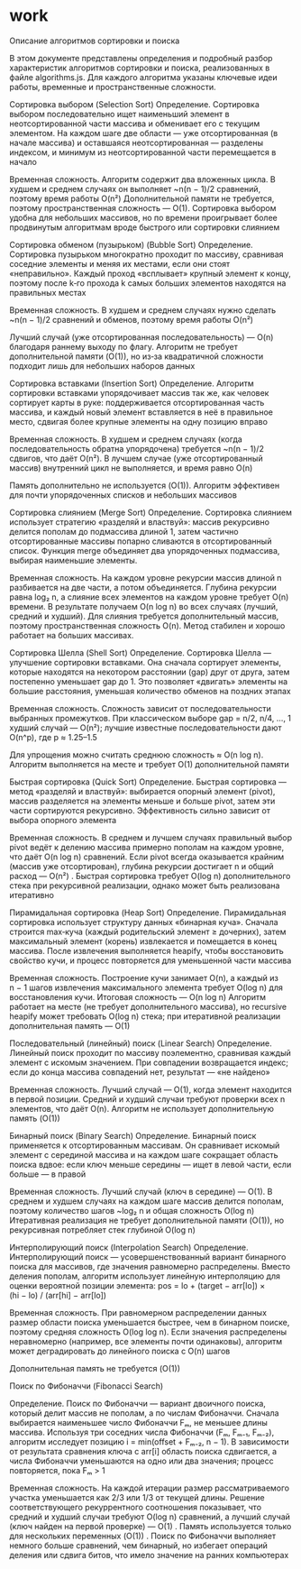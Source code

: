# work
Описание алгоритмов сортировки и поиска

В этом документе представлены определения и подробный разбор характеристик алгоритмов сортировки и поиска, реализованных в файле algorithms.js. Для каждого алгоритма указаны ключевые идеи работы, временные и пространственные сложности.

Сортировка выбором (Selection Sort)
Определение.
Сортировка выбором последовательно ищет наименьший элемент в неотсортированной части массива и обменивает его с текущим элементом. На каждом шаге две области — уже отсортированная (в начале массива) и оставшаяся неотсортированная — разделены индексом, и минимум из неотсортированной части перемещается в начало

Временная сложность. Алгоритм содержит два вложенных цикла. В худшем и среднем случаях он выполняет ~n(n − 1)/2 сравнений, поэтому время работы O(n²)
Дополнительной памяти не требуется, поэтому пространственная сложность — O(1). Сортировка выбором удобна для небольших массивов, но по времени проигрывает более продвинутым алгоритмам вроде быстрого или сортировки слиянием


Сортировка обменом (пузырьком) (Bubble Sort)
Определение.
Сортировка пузырьком многократно проходит по массиву, сравнивая соседние элементы и меняя их местами, если они стоят «неправильно». Каждый проход «всплывает» крупный элемент к концу, поэтому после k‑го прохода k самых больших элементов находятся на правильных местах

Временная сложность. В худшем и среднем случаях нужно сделать ~n(n − 1)/2 сравнений и обменов, поэтому время работы O(n²)

Лучший случай (уже отсортированная последовательность) — O(n) благодаря раннему выходу по флагу. Алгоритм не требует дополнительной памяти (O(1)), но из‑за квадратичной сложности подходит лишь для небольших наборов данных

Сортировка вставками (Insertion Sort)
Определение.
Алгоритм сортировки вставками упорядочивает массив так же, как человек сортирует карты в руке: поддерживается отсортированная часть массива, и каждый новый элемент вставляется в неё в правильное место, сдвигая более крупные элементы на одну позицию вправо


Временная сложность. В худшем и среднем случаях (когда последовательность обратна упорядочена) требуется ~n(n − 1)/2 сдвигов, что даёт O(n²). В лучшем случае (уже отсортированный массив) внутренний цикл не выполняется, и время равно O(n)

Память дополнительно не используется (O(1)). Алгоритм эффективен для почти упорядоченных списков и небольших массивов

Сортировка слиянием (Merge Sort)
Определение.
Сортировка слиянием использует стратегию «разделяй и властвуй»: массив рекурсивно делится пополам до подмассива длиной 1, затем частично отсортированные массивы попарно сливаются в отсортированный список. Функция merge объединяет два упорядоченных подмассива, выбирая наименьшие элементы.

Временная сложность. На каждом уровне рекурсии массив длиной n разбивается на две части, а потом объединяется. Глубина рекурсии равна log₂ n, а слияние всех элементов на каждом уровне требует O(n) времени. В результате получаем O(n log n) во всех случаях (лучший, средний и худший). Для слияния требуется дополнительный массив, поэтому пространственная сложность O(n). Метод стабилен и хорошо работает на больших массивах.

Сортировка Шелла (Shell Sort)
Определение.
Сортировка Шелла — улучшение сортировки вставками. Она сначала сортирует элементы, которые находятся на некотором расстоянии (gap) друг от друга, затем постепенно уменьшает gap до 1. Это позволяет «двигать» элементы на большие расстояния, уменьшая количество обменов на поздних этапах

Временная сложность. Сложность зависит от последовательности выбранных промежутков. При классическом выборе gap = n/2, n/4, …, 1 худший случай — O(n²); лучшие известные последовательности дают O(n^p), где p ≈ 1.25–1.5

Для упрощения можно считать среднюю сложность ≈ O(n log n). Алгоритм выполняется на месте и требует O(1) дополнительной памяти

Быстрая сортировка (Quick Sort)
Определение.
Быстрая сортировка — метод «разделяй и властвуй»: выбирается опорный элемент (pivot), массив разделяется на элементы меньше и больше pivot, затем эти части сортируются рекурсивно. Эффективность сильно зависит от выбора опорного элемента

Временная сложность. В среднем и лучшем случаях правильный выбор pivot ведёт к делению массива примерно пополам на каждом уровне, что даёт O(n log n) сравнений. Если pivot всегда оказывается крайним (массив уже отсортирован), глубина рекурсии достигает n и общий расход — O(n²)
. Быстрая сортировка требует O(log n) дополнительного стека при рекурсивной реализации, однако может быть реализована итеративно

Пирамидальная сортировка (Heap Sort)
Определение.
Пирамидальная сортировка использует структуру данных «бинарная куча». Сначала строится max‑куча (каждый родительский элемент ≥ дочерних), затем максимальный элемент (корень) извлекается и помещается в конец массива. После извлечения выполняется heapify, чтобы восстановить свойство кучи, и процесс повторяется для уменьшенной части массива

Временная сложность. Построение кучи занимает O(n), а каждый из n − 1 шагов извлечения максимального элемента требует O(log n) для восстановления кучи. Итоговая сложность — O(n log n)
Алгоритм работает на месте (не требует дополнительного массива), но recursive heapify может требовать O(log n) стека; при итеративной реализации дополнительная память — O(1)

Последовательный (линейный) поиск (Linear Search)
Определение.
Линейный поиск проходит по массиву поэлементно, сравнивая каждый элемент с искомым значением. При совпадении возвращается индекс; если до конца массива совпадений нет, результат — «не найдено»


Временная сложность. Лучший случай — O(1), когда элемент находится в первой позиции. Средний и худший случаи требуют проверки всех n элементов, что даёт O(n). Алгоритм не использует дополнительную память (O(1))

Бинарный поиск (Binary Search)
Определение.
Бинарный поиск применяется к отсортированным массивам. Он сравнивает искомый элемент с серединой массива и на каждом шаге сокращает область поиска вдвое: если ключ меньше середины — ищет в левой части, если больше — в правой

Временная сложность. Лучший случай (ключ в середине) — O(1). В среднем и худшем случаях на каждом шаге массив делится пополам, поэтому количество шагов ~log₂ n и общая сложность O(log n)
Итеративная реализация не требует дополнительной памяти (O(1)), но рекурсивная потребляет стек глубиной O(log n)

Интерполирующий поиск (Interpolation Search)
Определение.
Интерполирующий поиск — усовершенствованный вариант бинарного поиска для массивов, где значения равномерно распределены. Вместо деления пополам, алгоритм использует линейную интерполяцию для оценки вероятной позиции элемента: pos = lo + (target − arr[lo]) × (hi − lo) / (arr[hi] − arr[lo])

Временная сложность. При равномерном распределении данных размер области поиска уменьшается быстрее, чем в бинарном поиске, поэтому средняя сложность O(log log n). Если значения распределены неравномерно (например, все элементы почти одинаковы), алгоритм может деградировать до линейного поиска с O(n) шагов

Дополнительная память не требуется (O(1))

Поиск по Фибоначчи (Fibonacci Search)

Определение. Поиск по Фибоначчи — вариант двоичного поиска, который делит массив не пополам, а по числам Фибоначчи. Сначала выбирается наименьшее число Фибоначчи Fₘ, не меньшее длины массива. Используя три соседних числа Фибоначчи (Fₘ, Fₘ₋₁, Fₘ₋₂), алгоритм исследует позицию i = min(offset + Fₘ₋₂, n − 1). В зависимости от результата сравнения ключа с arr[i] область поиска сдвигается, а числа Фибоначчи уменьшаются на одно или два значения; процесс повторяется, пока Fₘ > 1

Временная сложность. На каждой итерации размер рассматриваемого участка уменьшается как 2/3 или 1/3 от текущей длины. Решение соответствующего рекуррентного соотношения показывает, что средний и худший случаи требуют O(log n) сравнений, а лучший случай (ключ найден на первой проверке) — O(1)
. Память используется только для нескольких переменных (O(1))
. Поиск по Фибоначчи выполняет немного больше сравнений, чем бинарный, но избегает операций деления или сдвига битов, что имело значение на ранних компьютерах

